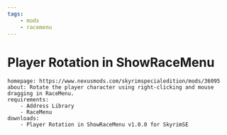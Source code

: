 ```yaml
---
tags:
    - mods
    - racemenu
---
```


# Player Rotation in ShowRaceMenu

```project_info
homepage: https://www.nexusmods.com/skyrimspecialedition/mods/36095
about: Rotate the player character using right-clicking and mouse dragging in RaceMenu.
requirements:
    - Address Library
    - RaceMenu
downloads:
    - Player Rotation in ShowRaceMenu v1.0.0 for SkyrimSE
```

